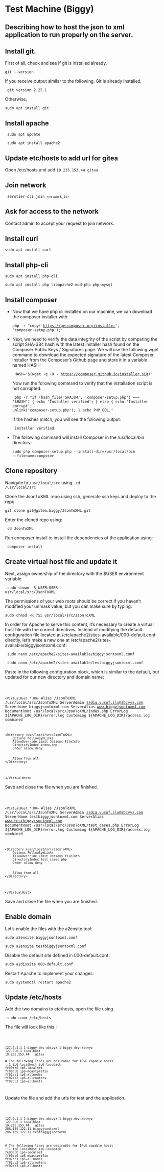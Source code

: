 # Test Machine (Biggy)
Describing how to host the json to xml application to run properly on the server.
---

## Install git.
First of all, check and see if git is installed already.

<code>git --version</code>

If you receive output similar to the following, Git is already installed. 

<code> git version 2.25.1 </code>

Otherwise,

<code>sudo apt install git</code>


## Install apache

<code> sudo apt update </code>

<code> sudo apt install apache2</code>

## Update etc/hosts to add url for gitea
Open /etc/hosts and 
add <code>10.235.153.44  gitea</code>

## Join network
<code> zerotier-cli join `<network_id>` </code>
## Ask for access to the network

Contact admin to accept your request to join network.



## Install curl
<code>sudo apt install curl</code>

## Install php-cli

<code>sudo apt install php-cli</code>

<code>sudo apt install php libapache2-mod-php php-mysql</code>

## Install composer

* Now that we have php cli installed on our machine, we can download the composer installer with:

    <code>php -r "copy('https://getcomposer.org/installer', 'composer-setup.php');" </code>

* Next, we need to verify the data integrity of the script by comparing the script SHA-384 hash with the latest installer hash found on the Composer Public Keys / Signatures page.
We will use the following wget command to download the expected signature of the latest Composer installer from the Composer’s Github page and store it in a variable named HASH:

    <code> HASH="$(wget -q -O - https://composer.github.io/installer.sig)" </code>

    Now run the following command to verify that the installation script is not corrupted:

    <code> php -r "if (hash_file('SHA384', 'composer-setup.php') === '$HASH') { echo 'Installer verified'; } else { echo 'Installer corrupt'; unlink('composer-setup.php'); } echo PHP_EOL;" </code>

    If the hashes match, you will see the following output:

    <code> Installer verified </code>

* The following command will install Composer in the /usr/local/bin directory:

    <code>sudo php composer-setup.php --install-dir=/usr/local/bin --filename=composer</code>
## Clone repository
Navigate to <code>/usr/local/src</code> using <code> cd /usr/local/src </code>

Clone the JsonToXML repo using ssh, generate ssh keys and deploy to the repo.

<code>git clone git@gitea:biggy/JsonToXML.git </code>

Enter the cloned repo using:

<code> cd JsonToXML </code>

Run composer install to install the dependencies of the application using:

<code> composer install </code>

## Create virtual host file and update it

Next, assign ownership of the directory with the $USER environment variable:

<code> sudo chown -R $USER:$USER usr/local/src/JsonToXML </code>

The permissions of your web roots should be correct if you haven’t modified your unmask value, but you can make sure by typing:

<code>sudo chmod -R 755 usr/local/src/JsonToXML
</code>


In order for Apache to serve this content, it’s necessary to create a virtual host file with the correct directives. Instead of modifying the default configuration file located at /etc/apache2/sites-available/000-default.conf directly, let’s make a new one at /etc/apache2/sites-available/biggyjsontoxml.conf:

<code> sudo nano /etc/apache2/sites-available/biggyjsontoxml.conf </code>

<code> sudo nano /etc/apache2/sites-available/testbiggyjsontoxml.conf </code>

Paste in the following configuration block, which is similar to the default, but updated for our new directory and domain name:

<code>

`<VirtualHost *:80>`
    Alias /JsonToXML /usr/local/src/JsonToXML
    ServerAdmin sadiq.yusuf.ilu@abcvyz.com
    ServerName biggyjsontoxml.com
    ServerAlias www.biggyjsontoxml.com
    DocumentRoot /usr/local/src/JsonToXML/index.php
    ErrorLog ${APACHE_LOG_DIR}/error.log
    CustomLog ${APACHE_LOG_DIR}/access.log combined

    <Directory /usr/local/src/JsonToXML>
        Options FollowSymLinks
        AllowOverride Limit Options FileInfo
        DirectoryIndex index.php
        Order allow,deny


        Allow from all
    </Directory>


`</VirtualHost>`
</code>

Save and close the file when you are finished.

<code>

`<VirtualHost *:80>`
    Alias /JsonToXML /usr/local/src/JsonToXML
    ServerAdmin sadiq.yusuf.ilu@abcvyz.com
    ServerName testbiggyjsontoxml.com
    ServerAlias www.testbiggyjsontoxml.com
    DocumentRoot /usr/local/src/JsonToXML/test_cases.php
    ErrorLog ${APACHE_LOG_DIR}/error.log
    CustomLog ${APACHE_LOG_DIR}/access.log combined

    <Directory /usr/local/src/JsonToXML>
        Options FollowSymLinks
        AllowOverride Limit Options FileInfo
        DirectoryIndex test_cases.php
        Order allow,deny


        Allow from all
    </Directory>


`</VirtualHost>`
</code>

Save and close the file when you are finished.

## Enable domain

Let’s enable the files with the a2ensite tool:

<code>sudo a2ensite biggyjsontoxml.conf </code>

<code>sudo a2ensite testbiggyjsontoxml.conf </code>

Disable the default site defined in 000-default.conf:


<code>sudo a2dissite 000-default.conf</code>

Restart Apache to implement your changes:

<code>sudo systemctl restart apache2
</code>

## Update /etc/hosts

Add the two domains to etc/hosts, open the file using 

<code> sudo nano /etc/hosts </code>

The file will look like this :

<code>

    127.0.1.1 1-biggy-dev-abcvyz 1-biggy-dev-abcvyz
    127.0.0.1 localhost
    10.235.153.44   gitea

    # The following lines are desirable for IPv6 capable hosts`
    ::1 ip6-localhost ip6-loopback
    fe00::0 ip6-localnet
    ff00::0 ip6-mcastprefix
    ff02::1 ip6-allnodes
    ff02::2 ip6-allrouters
    ff02::3 ip6-allhosts

</code>


Update the file and add the urls for test and the application.

<code>

    127.0.1.1 1-biggy-dev-abcvyz 1-biggy-dev-abcvyz
    127.0.0.1 localhost
    10.235.153.44   gitea
    206.189.122.11 biggyjsontoxml
    206.189.122.11 testbiggyjsontoxml



    # The following lines are desirable for IPv6 capable hosts
    ::1 ip6-localhost ip6-loopback
    fe00::0 ip6-localnet
    ff00::0 ip6-mcastprefix
    ff02::1 ip6-allnodes
    ff02::2 ip6-allrouters
    ff02::3 ip6-allhosts

</code>
